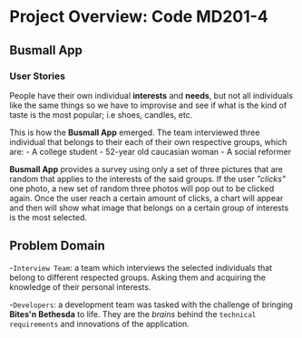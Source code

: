 # Project Overview: Code MD201-4

## Busmall App

### User Stories

People have their own individual **interests** and **needs**, but not all individuals like the same things so we have to improvise and see if what is the kind of taste is the most popular; i.e shoes, candles, etc.

This is how the **Busmall App** emerged. The team interviewed three individual that belongs to their each of their own respective groups, which are:
    - A college student
    - 52-year old caucasian woman
    - A social reformer

**Busmall App** provides a survey using only a set of three pictures that are random that applies to the interests of the said groups. If the user _"clicks"_ one photo, a new set of random three photos will pop out to be clicked again. Once the user reach a certain amount of clicks, a chart will appear and then will show what image that belongs on a certain group of interests is the most selected. 

## Problem Domain

-`Interview Team`: a team which interviews the selected individuals that belong to different respected groups. Asking them and acquiring the knowledge of their personal interests.

-`Developers`: a development team was tasked with the challenge of bringing **Bites'n Bethesda** to life. They are the _brains_ behind the `technical requirements` and innovations of the application.


